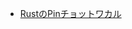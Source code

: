 * [RustのPinチョットワカル](https://tech-blog.optim.co.jp/entry/2020/03/05/160000#%E3%81%AA%E3%81%9CPin%E3%81%8C%E5%BF%85%E8%A6%81%E3%81%AB%E3%81%AA%E3%82%8B%E3%81%AE%E3%81%8B)
